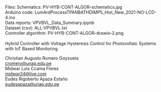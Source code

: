 Files:
Schematics: PV-HYB-CONT-ALGOR-schematics.jpg </br>
Arduino code: LumArdProcessTPANBATHDIMP5_Hist_New_2021-NO-LCD-4.ino </br>
Data reports: VPVBVL_Data_Summary.ipynb </br>
Dataset (csv): ALL-VPVBVL.txt </br>
Controller algorithm: PV-HYB-CONT-ALGOR-drawio-2.png </br>
</br>
Hybrid Controller with Voltage Hysteresis Control for Photovoltaic Systems with IoT Based Monitoring </br>
 
Christian Augusto Romero Goyzueta </br>
cromero@unap.edu.pe </br>
Midwar Luis Ccama Flores </br>
midwar24@live.com </br>
Eudes Rigoberto Apaza Estaño </br>
eudesapaza@unap.edu.pe </br>
